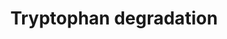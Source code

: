 ---
annotations:
- type: Pathway Ontology
  value: tryptophan degradation pathway
authors:
- M.Braymer
- MaintBot
- Thomas
- Egonw
- AlexanderPico
- Ddigles
- Fehrhart
- Eweitz
description: 'While Saccharomyces cerevisiae can use most amino acids as their sole
  nitrogen source, they can only use a few amino acids as a carbon source to support
  growth (CITS:[Large86][Cooper82]).  This is in contrast to most eukaryotes and some
  fungi, which can metabolize amino acids completely, utilizing them as sole sources
  of carbon and nitrogen (CITS:[Stryer88][Large 86]). S. cerevisiae degrade the aromatic
  amino acids (tryptophan, phenylalanine, and tyrosine) and the branched-chain amino
  acids (valine, leucine, and iso-leucine) via the Ehrlich pathway (CITS:[Sentheshanmuganathan60][10989420]).  This
  pathway is comprised of the following steps:  1) deamination of the amino acid to
  the corresponding alpha-keto acid; 2) decarboxylation of the resulting alpha-keto
  acid to the respective aldehyde; and, 3) reduction of the aldehyde to form the corresponding
  long chain or complex alcohol, known as a fusel alcohol or fusel oil (CITS:[10989420][Large
  86]).  Fusel alcohols are important flavor and aroma compounds in yeast-fermented
  food products and beverages (as reported in (CITS:[9546164]).  The primary aminotransferase
  in tryptophan degradation is postulated to be Aro9p (CITS:[6763508]).  In vitro
  studies demonstrated that Aro9p is active with phenylpyruvate, pyruvate, or p-hydroxyphenylpyruvate,
  but not 2-oxoglutarate as the amino acceptor (CITS:[6763508]).  Aro9p is induced
  by aromatic amino acids and is subject to nitrogen regulation (CITS:[6763508][10207060]).
  The decarboxylase encoding gene ARO10 appears to be transcriptionally regulated
  in a similar fashion(CITS:[10207060]).  Gap1p, a general amino acid permease,  and
  Wap1p, an inducible amino acid permease with wide substrate specificity, appear
  to be the main uptake systems for utilizing aromatic amino acids (CITS:[10207060]).  SOURCE:
  SGD pathways, http://pathway.yeastgenome.org/server.html'
last-edited: 2021-05-20
organisms:
- Saccharomyces cerevisiae
redirect_from:
- /index.php/Pathway:WP301
- /instance/WP301
schema-jsonld:
- '@context': https://schema.org/
  '@id': https://wikipathways.github.io/pathways/WP301.html
  '@type': Dataset
  creator:
    '@type': Organization
    name: WikiPathways
  description: 'While Saccharomyces cerevisiae can use most amino acids as their sole
    nitrogen source, they can only use a few amino acids as a carbon source to support
    growth (CITS:[Large86][Cooper82]).  This is in contrast to most eukaryotes and
    some fungi, which can metabolize amino acids completely, utilizing them as sole
    sources of carbon and nitrogen (CITS:[Stryer88][Large 86]). S. cerevisiae degrade
    the aromatic amino acids (tryptophan, phenylalanine, and tyrosine) and the branched-chain
    amino acids (valine, leucine, and iso-leucine) via the Ehrlich pathway (CITS:[Sentheshanmuganathan60][10989420]).  This
    pathway is comprised of the following steps:  1) deamination of the amino acid
    to the corresponding alpha-keto acid; 2) decarboxylation of the resulting alpha-keto
    acid to the respective aldehyde; and, 3) reduction of the aldehyde to form the
    corresponding long chain or complex alcohol, known as a fusel alcohol or fusel
    oil (CITS:[10989420][Large 86]).  Fusel alcohols are important flavor and aroma
    compounds in yeast-fermented food products and beverages (as reported in (CITS:[9546164]).  The
    primary aminotransferase in tryptophan degradation is postulated to be Aro9p (CITS:[6763508]).  In
    vitro studies demonstrated that Aro9p is active with phenylpyruvate, pyruvate,
    or p-hydroxyphenylpyruvate, but not 2-oxoglutarate as the amino acceptor (CITS:[6763508]).  Aro9p
    is induced by aromatic amino acids and is subject to nitrogen regulation (CITS:[6763508][10207060]).
    The decarboxylase encoding gene ARO10 appears to be transcriptionally regulated
    in a similar fashion(CITS:[10207060]).  Gap1p, a general amino acid permease,  and
    Wap1p, an inducible amino acid permease with wide substrate specificity, appear
    to be the main uptake systems for utilizing aromatic amino acids (CITS:[10207060]).  SOURCE:
    SGD pathways, http://pathway.yeastgenome.org/server.html'
  keywords:
  - ADH5
  - L-tryptophan
  - NAD
  - SFA1
  - CO2
  - ADH2
  - NADH
  - Indolepyruvate
  - PDC6
  - PDC1
  - Indole-3-ethanol
  - Indoleacetaldehyde
  - L-phenylalanine
  - ARO8
  - ADH3
  - ADH4
  - PDC5
  - ARO10
  - 2-oxoglutarate
  - ADH1
  - Phenylpyruvate
  - ARO9
  - L-glutamate
  license: CC0
  name: Tryptophan degradation
seo: CreativeWork
title: Tryptophan degradation
wpid: WP301
---